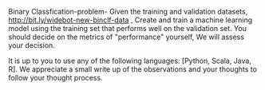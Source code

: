 Binary Classfication-problem-
Given the training and validation datasets, http://bit.ly/widebot-new-binclf-data  , Create and train a machine learning model using the training set that performs well on the validation set. You should decide on the metrics of "performance" yourself, We will assess your decision.
 
It is up to you to use any of the following languages: [Python, Scala, Java, R]. We appreciate a small write up of the observations and your thoughts to follow your thought process.
